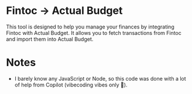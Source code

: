 # Fintoc -> Actual Budget

This tool is designed to help you manage your finances by integrating Fintoc with Actual Budget. It allows you to fetch transactions from Fintoc and import them into Actual Budget.

# Notes
- I barely know any JavaScript or Node, so this code was done with a lot of help from Copilot (vibecoding vibes only 🤙).